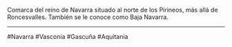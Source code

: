 Comarca del reino de Navarra situado al norte de los Pirineos, más allá de Roncesvalles. También se le conoce como Baja Navarra. 

--- 
#Navarra #Vasconia #Gascuña #Aquitania 